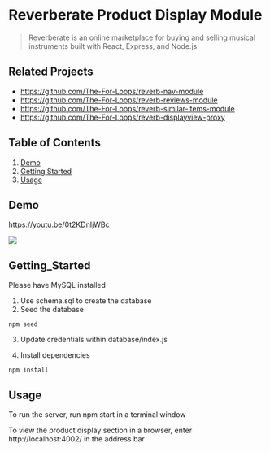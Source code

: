 # Reverberate Product Display Module

> Reverberate is an online marketplace for buying and selling musical instruments built with React, Express, and Node.js.

## Related Projects

  - https://github.com/The-For-Loops/reverb-nav-module
  - https://github.com/The-For-Loops/reverb-reviews-module
  - https://github.com/The-For-Loops/reverb-similar-items-module
  - https://github.com/The-For-Loops/reverb-displayview-proxy

## Table of Contents

1. [Demo](#Demo)
2. [Getting Started](#Getting_Started)
3. [Usage](#Usage)


## Demo
https://youtu.be/0t2KDnIjWBc

![](https://i.imgur.com/ZdGbqzQ.gif)


## Getting_Started

Please have MySQL installed
1. Use schema.sql to create the database
2. Seed the database

```
npm seed
```
3. Update credentials within database/index.js

4. Install dependencies

```
npm install
```

## Usage

To run the server, run npm start in a terminal window

To view the product display section in a browser, enter http://localhost:4002/ in the address bar